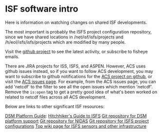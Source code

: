 # ISF software intro

Here is information on watching changes on shared ISF developments.

The most important is probably the ISFS project configuration repository,
since we have shared locations in /net/isf/isfs/projects and
/h/eol/isfs/isfs/projects which are modified by many people.

Visit the [github project](https://github.com/ncareol/public-field-projects/)
to see the latest activity, or subscribe to fisheye emails.

There are JIRA projects for ISS, ISFS, and ASPEN.  However, ACS uses github
issues instead, so if you want to follow ACS development, you may want to
subscribe to github notifications for the [ACS project on
github](https://github.com/NCAR/ACS/), or visit the [ACS issues
page](https://github.com/NCAR/ACS/issues).  For example, from the ACS issues
page, you can add 'netcdf' to the filter to see all the open issues which
mention 'netcdf'.  Remove the `is:open` tag to get a pretty good idea of
what's been worked on related to netcdf files across all ACS development.

Below are links to other significant ISF resources:

[DSM Platform Guide](https://ncar.github.io/dsm-platform/):
[Hitchhiker's Guide to ISFS](https://docs.google.com/document/d/1sJYewSxjFaLsLYeUqtSbZ5NMQO8V2pFHTAas0OrEgBg/edit)
[Git repository for DSM platform support](https://github.com/NCAR/dsm-platform/)
[Git repository for NIDAS](https://github.com/ncareol/nidas)
[Git repository for ISFS project configurations](https://github.com/ncareol/public-field-projects/)
[Top wiki page for ISFS sensors and other infrastructure](https://wiki.ucar.edu/display/SEW/ISFS)
